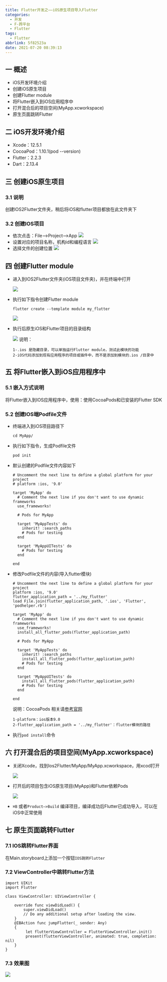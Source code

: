 ```yaml
---
title: Flutter开发之——iOS原生项目导入Flutter
categories:
  - 开发
  - F-跨平台
  - Flutter
tags:
  - Flutter
abbrlink: 5f82523a
date: 2021-07-20 08:39:13
---
```

## 一 概述

* iOS开发环境介绍
* 创建iOS原生项目
* 创建Flutter module
* 将Flutter嵌入到iOS应用程序中
* 打开混合后的项目空间(MyApp.xcworkspace)
* 原生页面跳转Flutter

<!--more-->

## 二 iOS开发环境介绍

* Xcode：12.5.1
* CocoaPod：1.10.1(pod --version)
* Flutter：2.2.3
* Dart：2.13.4

## 三 创建iOS原生项目

### 3.1 说明

创建IOS2Flutter文件夹，稍后将iOS和flutter项目都放在此文件夹下

### 3.2 创建IOS项目

* 依次点击：File——>Project——>App
  ![][1]
* 设置对应的项目名称，机构id和编程语言
  ![][2]
* 选择文件的创建位置
  ![][3]
## 四 创建Flutter module

* 进入到IOS2Flutter文件夹(iOS项目文件夹)，并在终端中打开

  ![][4]
  
* 执行如下指令创建Flutter module

  ```
  flutter create --template module my_flutter
  ```

  ![][5]
  
* 执行后原生iOS和Flutter项目的目录结构

  ![][6]
  说明：
  
  ```
  1-.ios 是隐藏目录，可以单独运行Flutter module，测试此模块的功能
  2-iOS代码添加到现有应用程序的项目或插件中，而不是添加到模块的.ios /目录中
  ```

## 五 将Flutter嵌入到iOS应用程序中

### 5.1 嵌入方式说明

将Flutter嵌入到IOS应用程序中，使用：使用CocoaPods和已安装的Flutter SDK

### 5.2 创建IOS端Podfile文件

* 终端进入到iOS项目路径下

  ```
  cd MyApp/
  ```

* 执行如下指令，生成Podfile文件

  ```
  pod init
  ```

* 默认创建的Podfile文件内容如下

  ```
  # Uncomment the next line to define a global platform for your project
  # platform :ios, '9.0'
  
  target 'MyApp' do
    # Comment the next line if you don't want to use dynamic frameworks
    use_frameworks!
  
    # Pods for MyApp
  
    target 'MyAppTests' do
      inherit! :search_paths
      # Pods for testing
    end
  
    target 'MyAppUITests' do
      # Pods for testing
    end
  
  end
  ```

* 修改Podfile文件的内容(导入flutter模块)

  ```
  # Uncomment the next line to define a global platform for your project
  platform :ios, '9.0'
  flutter_application_path = '../my_flutter'
  load File.join(flutter_application_path, '.ios', 'Flutter', 'podhelper.rb')
  
  target 'MyApp' do
    # Comment the next line if you don't want to use dynamic frameworks
    use_frameworks!
    install_all_flutter_pods(flutter_application_path)
  
    # Pods for MyApp
  
    target 'MyAppTests' do
      inherit! :search_paths
      install_all_flutter_pods(flutter_application_path)
      # Pods for testing
    end
  
    target 'MyAppUITests' do
      install_all_flutter_pods(flutter_application_path)
      # Pods for testing
    end
  
  end
  ```

  说明：CocoaPods 相关请[参考官网](https://cocoapods.org/)

  ```
  1-platform：ios版本9.0
  2-flutter_application_path = '../my_flutter'：flutter模块的路径
  ```

* 执行`pod install`命令

## 六 打开混合后的项目空间(MyApp.xcworkspace)

* 关闭Xcode，找到Ios2Flutter/MyApp/MyApp.xcworkspace，用xcod打开

  ![][8]
  
* 打开后的项目包含iOS原生项目(MyApp)和Flutter依赖Pods

  ![][9]
* `⌘B` 或者`Product—>Build` 编译项目，编译成功后Flutter已成功导入，可以在iOS中正常使用


## 七 原生页面跳转Flutter

### 7.1 IOS跳转Flutter界面

在Main.storyboard上添加一个按钮`IOS跳转Flutter`

### 7.2 ViewController中跳转Flutter方法

```
import UIKit
import Flutter

class ViewController: UIViewController {

    override func viewDidLoad() {
        super.viewDidLoad()
        // Do any additional setup after loading the view.
    }
    @IBAction func jumpFlutter(_ sender: Any)
    {
         let flutterViewController = FlutterViewController.init()
         present(flutterViewController, animated: true, completion: nil)
    }  
}
```

### 7.3 效果图
![][10]



[1]:https://jsd.onmicrosoft.cn/gh/PGzxc/CDN/blog-flutter/flutter-ios-add-create-ios-project.png
[2]:https://jsd.onmicrosoft.cn/gh/PGzxc/CDN/blog-flutter/flutter-ios-add-create-ios-project-setting.png
[3]:https://jsd.onmicrosoft.cn/gh/PGzxc/CDN/blog-flutter/flutter-ios-add-create-ios-project-position.png
[4]:https://jsd.onmicrosoft.cn/gh/PGzxc/CDN/blog-flutter/flutter-ios-flutter-open-terminal.png
[5]:https://jsd.onmicrosoft.cn/gh/PGzxc/CDN/blog-flutter/flutter-ios-flutter-module-create.png
[6]:https://jsd.onmicrosoft.cn/gh/PGzxc/CDN/blog-flutter/flutter-ios-flutter-struct.png
[7]:https://jsd.onmicrosoft.cn/gh/PGzxc/CDN/blog-flutter/flutter-ios-pod-install.png
[8]:https://jsd.onmicrosoft.cn/gh/PGzxc/CDN/blog-flutter/flutter-ios-xcworkspace-select.png
[9]:https://jsd.onmicrosoft.cn/gh/PGzxc/CDN/blog-flutter/flutter-ios-xcwork-open-two-pro.png
[10]:https://jsd.onmicrosoft.cn/gh/PGzxc/CDN/blog-flutter/flutter-ios-jump-flutter-result.gif

